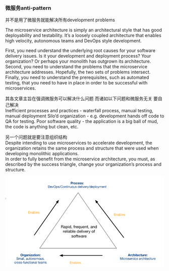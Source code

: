 ### 微服务anti-pattern
并不是用了微服务就能解决所有development problems

The microservice architecture is simply an architectural style that has good deployability and testability. It’s a loosely coupled architecture that enables high velocity, autonomous teams and DevOps style development.


First, you need understand the underlying root causes for your software delivery issues. Is it your development and deployment process? Your organization? Or perhaps your monolith has outgrown its architecture. Second, you need to understand the problems that the microservice architecture addresses. Hopefully, the two sets of problems intersect. Finally, you need to understand the prerequisites, such as automated testing, that you need to have in place in order to be successful with microservices.

其各文章主旨在强调微服务可以解决什么问题 而诸如以下问题和微服务无关 要自己解决<br>
Inefficient processes and practices - waterfall process, manual testing, manual deployment
Silo’d organization - e.g. development hands off code to QA for testing.
Poor software quality - the application is a big ball of mud, the code is anything but clean, etc.

另一个问题就是要注意组织结构<br>
Despite intending to use microservices to accelerate development, the organization retains the same process and structure that were used when developing monolithic applications.<br>
In order to fully benefit from the microservice architecture, you must, as described by the success triangle, change your organization’s process and structure.

![alt text](./pic/microservice_triangle.png)